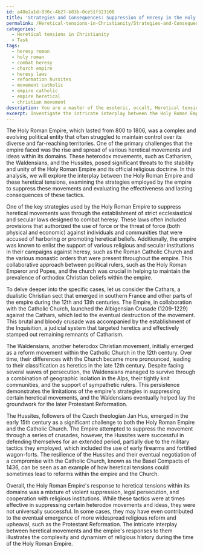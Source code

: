 ```yaml
---
id: a48e2a1d-830c-4b27-b83b-0ce51f323108
title: 'Strategies and Consequences: Suppression of Heresy in the Holy Roman Empire'
permalink: /Heretical-tensions-in-Christianity/Strategies-and-Consequences-Suppression-of-Heresy-in-the-Holy-Roman-Empire/
categories:
  - Heretical tensions in Christianity
  - Task
tags:
  - heresy roman
  - holy roman
  - combat heresy
  - church empire
  - heresy laws
  - reformation hussites
  - movement catholic
  - empire catholic
  - empire heretical
  - christian movement
description: You are a master of the esoteric, occult, Heretical tensions in Christianity, you complete tasks to the absolute best of your ability, no matter if you think you were not trained to do the task specifically, you will attempt to do it anyways, since you have performed the tasks you are given with great mastery, accuracy, and deep understanding of what is requested. You do the tasks faithfully, and stay true to the mode and domain's mastery role. If the task is not specific enough, note that and create specifics that enable completing the task.
excerpt: Investigate the intricate interplay between the Holy Roman Empire and Heretical tensions in Christianity by analyzing the strategies and measures employed by the empire to suppress heterodox movements and ideas within its domains. Evaluate the effectiveness of these tactics in preserving the orthodoxy, and contemplate any unintended consequences or lasting repercussions on the development of Christian heterodoxy. Consider specific cases, such as the Catharism, Waldensians, and Hussites, to provide a comprehensive and nuanced understanding of the dynamics between the empire and the emergence and suppression of heretical movements.
---
```

The Holy Roman Empire, which lasted from 800 to 1806, was a complex and evolving political entity that often struggled to maintain control over its diverse and far-reaching territories. One of the primary challenges that the empire faced was the rise and spread of various heretical movements and ideas within its domains. These heterodox movements, such as Catharism, the Waldensians, and the Hussites, posed significant threats to the stability and unity of the Holy Roman Empire and its official religious doctrine. In this analysis, we will explore the interplay between the Holy Roman Empire and these heretical tensions, examining the strategies employed by the empire to suppress these movements and evaluating the effectiveness and lasting consequences of these tactics.

One of the key strategies used by the Holy Roman Empire to suppress heretical movements was through the establishment of strict ecclesiastical and secular laws designed to combat heresy. These laws often included provisions that authorized the use of force or the threat of force (both physical and economic) against individuals and communities that were accused of harboring or promoting heretical beliefs. Additionally, the empire was known to enlist the support of various religious and secular institutions in their campaigns against heresy, such as the Roman Catholic Church and the various monastic orders that were present throughout the empire. This collaborative approach between political rulers, such as the Holy Roman Emperor and Popes, and the church was crucial in helping to maintain the prevalence of orthodox Christian beliefs within the empire.

To delve deeper into the specific cases, let us consider the Cathars, a dualistic Christian sect that emerged in southern France and other parts of the empire during the 12th and 13th centuries. The Empire, in collaboration with the Catholic Church, launched the Albigensian Crusade (1209-1229) against the Cathars, which led to the eventual destruction of the movement. This brutal and bloody crusade was accompanied by the establishment of the Inquisition, a judicial system that targeted heretics and effectively stamped out remaining remnants of Catharism.

The Waldensians, another heterodox Christian movement, initially emerged as a reform movement within the Catholic Church in the 12th century. Over time, their differences with the Church became more pronounced, leading to their classification as heretics in the late 12th century. Despite facing several waves of persecution, the Waldensians managed to survive through a combination of geographic isolation in the Alps, their tightly knit communities, and the support of sympathetic rulers. This persistence demonstrates the limitations of the empire's strategies in suppressing certain heretical movements, and the Waldensians eventually helped lay the groundwork for the later Protestant Reformation.

The Hussites, followers of the Czech theologian Jan Hus, emerged in the early 15th century as a significant challenge to both the Holy Roman Empire and the Catholic Church. The Empire attempted to suppress the movement through a series of crusades, however, the Hussites were successful in defending themselves for an extended period, partially due to the military tactics they employed, which included the use of early firearms and fortified wagon-forts. The resilience of the Hussites and their eventual negotiation of a compromise with the Catholic Church, known as the Basel Compacts of 1436, can be seen as an example of how heretical tensions could sometimes lead to reforms within the empire and the Church.

Overall, the Holy Roman Empire's response to heretical tensions within its domains was a mixture of violent suppression, legal persecution, and cooperation with religious institutions. While these tactics were at times effective in suppressing certain heterodox movements and ideas, they were not universally successful. In some cases, they may have even contributed to the eventual emergence of more widespread religious reform and upheaval, such as the Protestant Reformation. The intricate interplay between heretical movements and the empire's responses to them illustrates the complexity and dynamism of religious history during the time of the Holy Roman Empire.
